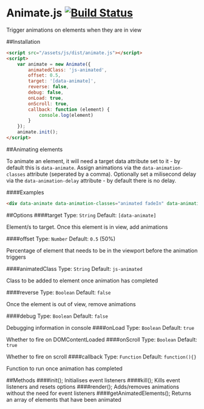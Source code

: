 # Animate.js [![Build Status](https://travis-ci.org/jshjohnson/animate.js.svg?branch=develop)](https://travis-ci.org/jshjohnson/animate.js)

Trigger animations on elements when they are in view

##Installation
```html
<script src="/assets/js/dist/animate.js"></script>
<script>
    var animate = new Animate({
        animatedClass: 'js-animated',
        offset: 0.5, 
        target: '[data-animate]',
        reverse: false,
        debug: false,
        onLoad: true,
        onScroll: true,
        callback: function (element) {
            console.log(element)
        }
    });
    animate.init();
</script>
```

##Animating elements

To animate an element, it will need a target data attribute set to it - by default this is `data-animate`. Assign animations via the `data-animation-classes` attribute (seperated by a comma). Optionally set a milisecond delay via the `data-animation-delay` attribute - by default there is no delay. 

####Examples
```html
<div data-animate data-animation-classes="animated fadeIn" data-animation-delay="1000"></div>
```

##Options
####target
Type: `String` Default: `[data-animate]`

Element/s to target. Once this element is in view, add animations

####offset
Type: `Number` Default: `0.5` (50%)

Percentage of element that needs to be in the viewport before the animation triggers

####animatedClass
Type: `String` Default: `js-animated`

Class to be added to element once animation has completed

####reverse
Type: `Boolean` Default: `false`

Once the element is out of view, remove animations

####debug
Type: `Boolean` Default: `false`

Debugging information in console
####onLoad
Type: `Boolean` Default: `true`

Whether to fire on DOMContentLoaded
####onScroll
Type: `Boolean` Default: `true`

Whether to fire on scroll
####callback
Type: `Function` Default: `function(){}`

Function to run once animation has completed

##Methods
####init();
Initialises event listeners
####kill();
Kills event listeners and resets options
####render();
Adds/removes animations without the need for event listeners
####getAnimatedElements();
Returns an array of elements that have been animated
